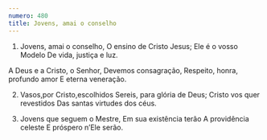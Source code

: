 ```yaml
---
numero: 480
title: Jovens, amai o conselho
---
```

1. Jovens, amai o conselho,
O ensino de Cristo Jesus;
Ele é o vosso Modelo
De vida, justiça e luz.

A Deus e a Cristo, o Senhor,
Devemos consagração,
Respeito, honra, profundo amor
E eterna veneração.

2. Vasos,por Cristo,escolhidos
Sereis, para glória de Deus;
Cristo vos quer revestidos
Das santas virtudes dos céus.

3. Jovens que seguem o Mestre,
Em sua existência terão
A providência celeste
E próspero n’Ele serão.
